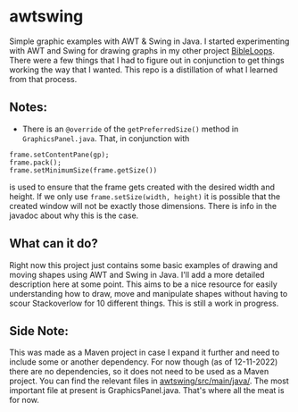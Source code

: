 # awtswing
Simple graphic examples with AWT & Swing in Java. I started experimenting with AWT and Swing for drawing graphs in my other project [BibleLoops](https://github.com/gregdott/bibleloops). There were a few things that I had to figure out in conjunction to get things working the way that I wanted. This repo is a distillation of what I learned from that process.

## Notes:

- There is an `@override` of the `getPreferredSize()` method in `GraphicsPanel.java`.
That, in conjunction with 
```
frame.setContentPane(gp); 
frame.pack();
frame.setMinimumSize(frame.getSize())
```
is used to ensure that the frame gets created with the desired width and height. If we only use `frame.setSize(width, height)` it is possible that the created window will not be exactly those dimensions. There is info in the javadoc about why this is the case.


## What can it do?

Right now this project just contains some basic examples of drawing and moving shapes using AWT and Swing in Java. I'll add a more detailed description here at some point. This aims to be a nice resource for easily understanding how to draw, move and manipulate shapes without having to scour Stackoverlow for 10 different things. This is still a work in progress.

## Side Note:

This was made as a Maven project in case I expand it further and need to include some or another dependency. For now though (as of 12-11-2022) there are no dependencies, so it does not need to be used as a Maven project. You can find the relevant files in [awtswing/src/main/java/](https://github.com/gregdott/awtswing/tree/main/awtswing/src/main/java/com/awtswing). The most important file at present is GraphicsPanel.java. That's where all the meat is for now.
